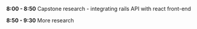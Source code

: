 **8:00 - 8:50**
Capstone research - integrating rails API with react front-end

**8:50 - 9:30**
More research
